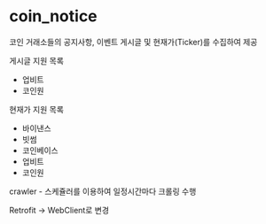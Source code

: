 # coin_notice

코인 거래소들의 공지사항, 이벤트 게시글 및 현재가(Ticker)를 수집하여 제공

게시글 지원 목록
- 업비트
- 코인원

현재가 지원 목록
- 바이낸스
- 빗썸
- 코인베이스
- 업비트
- 코인원

crawler - 스케쥴러를 이용하여 일정시간마다 크롤링 수행

Retrofit -> WebClient로 변경